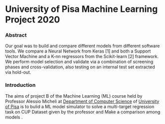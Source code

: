 # University of Pisa Machine Learning Project 2020

### Abstract

Our goal was to build and compare different models from different software tools. We compare a
Neural Network from Keras [1] and both a Support Vector Machine and a K-nn regressors from the
Scikit-learn [2] framework. We perform model selection and validate via a combination of screening
phases and cross-validation, also testing on an internal test set extracted via hold-out.

### Introduction

The aims of project B of the Machine Learning (ML) course held by Professor Alessio Micheli at [Department of Computer Science](https://di.unipi.it/) of [University of Pisa](https://www.unipi.it/) is to bulid a ML model simulator to solve a multi-target regression task on CUP Dataset given by the professor and Make a comparison among models .



